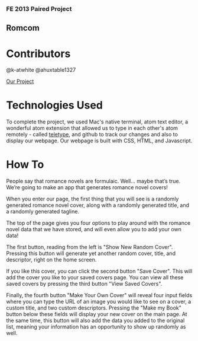 ### FE 2013 Paired Project
## Romcom

# Contributors
@k-atwhite
@ahuxtable1327

[Our Project](https://k-atwhite.github.io/romcom/)

# Technologies Used
To complete the project, we used Mac's native terminal, atom text editor, a wonderful
atom extension that allowed us to type in each other's atom remotely -
called [teletype](https://teletype.atom.io/), and github to track our changes
and also to display our webpage. Our webpage is built with CSS, HTML, and Javascript.

# How To
People say that romance novels are formulaic. Well… maybe that’s true.
We’re going to make an app that generates romance novel covers!

When you enter our page, the first thing that you will see is a randomly generated
romance novel cover, along with a randomly generated title, and a randomly generated tagline.

The top of the page gives you four options to play around with the romance novel data
that we have stored, and will even allow you to add your own data!

The first button, reading from the left is "Show New Random Cover". Pressing this button will
generate yet another random cover, title, and descriptor, right on the home screen.

If you like this cover,  you can click the second button "Save Cover". This will add
the cover you like to your saved covers page. You can view all these saved covers by pressing
the third button "View Saved Covers".

Finally, the fourth button "Make Your Own Cover" will reveal four input fields where you
can type the URL of an image you would like to see on a cover, a custom title, and two custom descriptors.
Pressing the "Make my Book" button below these fields will display your new cover on the main page. At the same time,
this button will also add the data you added to the original list, meaning your information has an opportunity
to show up randomly as well.
